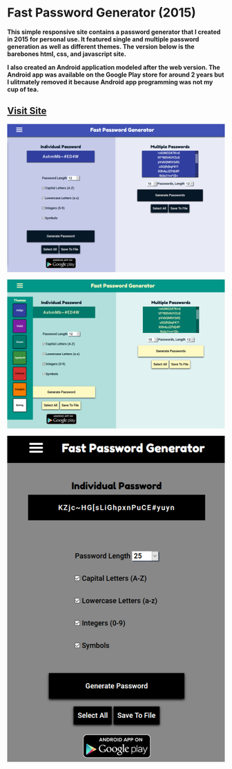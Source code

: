 # Fast Password Generator (2015)
**This simple responsive site contains a password generator that I created in 2015 for personal use. It featured single and multiple password generation as well as different themes. The version below is the barebones html, css, and javascript site.** 

**I also created an Android application modeled after the web version. The Android app was available on the Google Play store for around 2 years but I ulitmately removed it because Android app programming was not my cup of tea.**

## [Visit Site](https://sbullard.github.io/password-website/)

<p align="center"><img src="images/screenshot1.PNG" max-width="600px"></p>

<p align="center"><img src="images/sreenshot2.PNG" max-width="600px"></p>

<p align="center"><img src="images/screenshot3.PNG" max-height="600px"></p>

